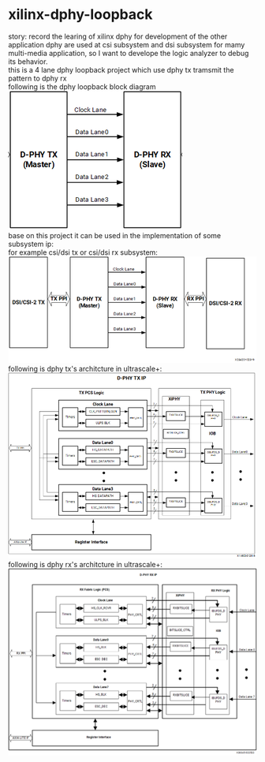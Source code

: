 # xilinx-dphy-loopback
story: 
record the learing of xilinx dphy for development of the other application 
dphy are used at csi subsystem and dsi subsystem for mamy multi-media application, so I want to develope the logic analyzer to debug its behavior.  
this is a 4 lane dphy loopback project which use dphy tx tramsmit the pattern to dphy rx  
following is the dphy loopback block diagram   
![alt text](https://github.com/joshuahwfwEE/xilinx-dphy-loopback/blob/main/dphy1.png?raw=true)  
base on this project it can be used in the implementation of some subsystem ip:  
for example csi/dsi tx or csi/dsi rx subsystem:  
![alt text](https://github.com/joshuahwfwEE/xilinx-dphy-loopback/blob/main/dphy.png?raw=true)  
following is dphy tx's architcture in ultrascale+:  
![alt text](https://github.com/joshuahwfwEE/xilinx-dphy-loopback/blob/main/dphytx.png?raw=true)  
following is dphy rx's architcture in ultrascale+:  
![alt text](https://github.com/joshuahwfwEE/xilinx-dphy-loopback/blob/main/dphyrx.png?raw=true)  

